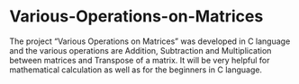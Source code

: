 # Various-Operations-on-Matrices
The project “Various Operations on Matrices” was developed in C language and the various operations are Addition, Subtraction and Multiplication between matrices and Transpose of a matrix.
It will be very helpful for mathematical calculation as well as for the beginners in C language.
